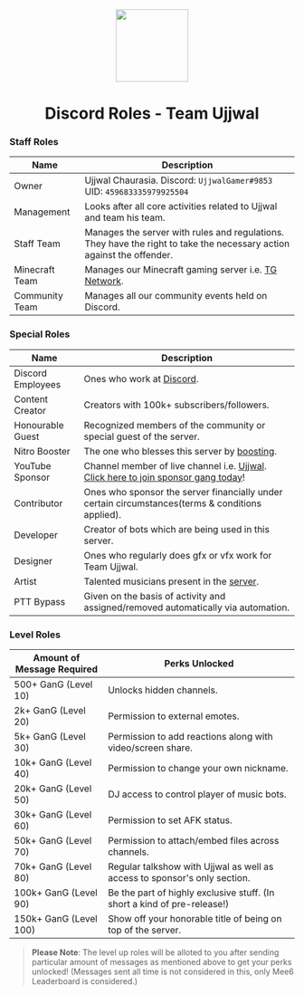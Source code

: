 <div align="center">
    <img src="https://i.imgur.com/p9kh4Pc.png" width="128px" style="max-width:100%;">
    <h1>Discord Roles - Team Ujjwal</h1>
</div>

<h3>Staff Roles</h3>

| Name           | Description                                                                                                           |
|----------------|-----------------------------------------------------------------------------------------------------------------------|
| Owner          | Ujjwal Chaurasia.  Discord: `UjjwalGamer#9853` UID: `459683335979925504`                                              |
| Management     | Looks after all core activities related to Ujjwal and team his team.                                                  |
| Staff Team     | Manages the server with rules and regulations. They have the right to take the necessary action against the offender. |
| Minecraft Team | Manages our Minecraft gaming server i.e. [TG Network](https://tgnetwork.in).                                          |
| Community Team | Manages all our community events held on Discord.                                          |

<h3>Special Roles</h3>

| Name              | Description                                                                                                                                                                                                     |
|-------------------|-----------------------------------------------------------------------------------------------------------------------------------------------------------------------------------------------------------------|
| Discord Employees | Ones who work at [Discord](https://discord.com).                                                                                                                                                                |
| Content Creator   | Creators with 100k+ subscribers/followers.                                                                                                                                                                      |
| Honourable Guest  | Recognized members of the community or special guest of the server.                                                                                                                                             |
| Nitro Booster     | The one who blesses this server by [boosting](https://support.discord.com/hc/en-us/articles/360028038352-Server-Boosting-).                                                                                     |
| YouTube Sponsor   | Channel member of live channel i.e. [Ujjwal](https://www.youtube.com/channel/UCl_vAxZpvbO-PFXdDu7EdHw). [Click here to join sponsor gang today](https://www.youtube.com/channel/UCl_vAxZpvbO-PFXdDu7EdHw/join)! |
| Contributor       | Ones who sponsor the server financially under certain circumstances(terms & conditions applied).                                                                                                                |
| Developer         | Creator of bots which are being used in this server.                                                                                                                                                            |
| Designer          | Ones who regularly does gfx or vfx work for Team Ujjwal.                                                                                                                                                        |
| Artist            | Talented musicians present in the [server](https://discord.gg/ujjwalgamer).                                                                                                                                     |
| PTT Bypass            | Given on the basis of activity and assigned/removed automatically via automation.                                                                                                                                     |

<h3>Level Roles</h3>

| Amount of Message Required | Perks Unlocked                                                             |
|----------------------------|----------------------------------------------------------------------------|
| 500+ GanG (Level 10)                  | Unlocks hidden channels.                                                   |
| 2k+ GanG (Level 20)                   | Permission to external emotes.                                             |
| 5k+ GanG (Level 30)                   | Permission to add reactions along with video/screen share.                 |
| 10k+ GanG (Level 40)                  | Permission to change your own nickname.                                    |
| 20k+ GanG (Level 50)                  | DJ access to control player of music bots.                                 |
| 30k+ GanG (Level 60)                  | Permission to set AFK status.                                              |
| 50k+ GanG (Level 70)                  | Permission to attach/embed files across channels.                          |
| 70k+ GanG (Level 80)                  | Regular talkshow with Ujjwal as well as access to sponsor's only section.  |
| 100k+ GanG (Level 90)                 | Be the part of highly exclusive stuff. (In short a kind of pre-release!)   |
| 150k+ GanG (Level 100)                | Show off your honorable title of being on top of the server.               |

> **Please Note**: The level up roles will be alloted to you after sending particular amount of messages as mentioned above to get your perks unlocked! (Messages sent all time is not considered in this, only Mee6 Leaderboard is considered.)